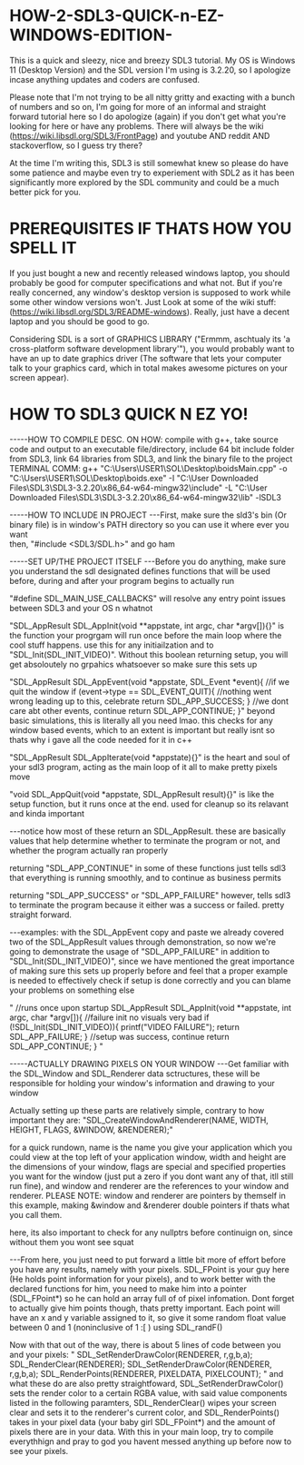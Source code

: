 # HOW-2-SDL3-QUICK-n-EZ-WINDOWS-EDITION-
This is a quick and sleezy, nice and breezy SDL3 tutorial. My OS is Windows 11 (Desktop Version) and the SDL version I'm using is 3.2.20, so I apologize incase anything updates and coders are confused.

Please note that I'm not trying to be all nitty gritty and exacting with a bunch of numbers and so on, I'm going for more of an informal and straight forward tutorial here so I do apologize (again) if you don't get what you're looking for here or have any problems. There will always be the wiki (https://wiki.libsdl.org/SDL3/FrontPage) and youtube AND reddit AND stackoverflow, so I guess try there? 

At the time I'm writing this, SDL3 is still somewhat knew so please do have some patience and maybe even try to experiement with SDL2 as it has been significantly more explored by the SDL community and could be a much better pick for you.

# PREREQUISITES IF THATS HOW YOU SPELL IT
If you just bought a new and recently released windows laptop, you should probably be good for computer specifications and what not. But if you're really concerned, any window's desktop version is supposed to work while some other window versions won't. Just Look at some of the wiki stuff: (https://wiki.libsdl.org/SDL3/README-windows). Really, just have a decent laptop and you should be good to go.

Considering SDL is a sort of GRAPHICS LIBRARY ("Ermmm, aschtualy its 'a cross-platform software development library'"), you would probably want to have an up to date graphics driver (The software that lets your computer talk to your graphics card, which in total makes awesome pictures on your screen appear). 

# HOW TO SDL3 QUICK N EZ YO!

-----HOW TO COMPILE
DESC. ON HOW: compile with g++, take source code and output to an executable file/directory, include 64 bit include folder from SDL3, link 64 libraries from SDL3, and link the binary file to the project
TERMINAL COMM: g++ "C:\Users\USER1\SOL\Desktop\boidsMain.cpp" -o "C:\Users\USER1\SOL\Desktop\boids.exe" -I "C:\User Downloaded Files\SDL3\SDL3-3.2.20\x86_64-w64-mingw32\include" -L "C:\User Downloaded Files\SDL3\SDL3-3.2.20\x86_64-w64-mingw32\lib" -lSDL3


-----HOW TO INCLUDE IN PROJECT
---First, make sure the sld3's bin (Or binary file) is in window's PATH directory so you can use it where ever you want  
then, "#include <SDL3/SDL.h>" and go ham

-----SET UP/THE PROJECT ITSELF
---Before you do anything, make sure you understand the sdl designated defines functions that will be used before, during and after your program begins to actually run

"#define SDL_MAIN_USE_CALLBACKS" will resolve any entry point issues between SDL3 and your OS n whatnot 

"SDL_AppResult SDL_AppInit(void **appstate, int argc, char *argv[]){}" is the function your progrgam will run once before the main loop where the cool stuff happens. use this for any initiailzation and to "SDL_Init(SDL_INIT_VIDEO)". Without this boolean returning setup, you will get absoloutely no grpahics whatsoever so make sure this sets up 

"SDL_AppResult SDL_AppEvent(void *appstate, SDL_Event *event){
	//if we quit the window
	if (event->type == SDL_EVENT_QUIT){
		//nothing went wrong leading up to this, celebrate
		return SDL_APP_SUCCESS;
	}
	//we dont care abt other events, continue
	return SDL_APP_CONTINUE;
}" beyond basic simulations, this is literally all you need lmao. this checks for any window based events, which to an extent is important but really isnt so thats why i gave all the code needed for it in c++

"SDL_AppResult SDL_AppIterate(void *appstate){}" is the heart and soul of your sdl3 program, acting as the main loop of it all to make pretty pixels move

"void SDL_AppQuit(void *appstate, SDL_AppResult result){}" is like the setup function, but it runs once at the end. used for cleanup so its relavant and kinda important

---notice how most of these return an SDL_AppResult. these are basically values that help determine whether to terminate the program or not, and whether the program actually ran properly

returning "SDL_APP_CONTINUE" in some of these functions just tells sdl3 that everything is running smoothly, and to continue as business permits

returning "SDL_APP_SUCCESS" or "SDL_APP_FAILURE" however, tells sdl3 to terminate the program because it either was a success or failed. pretty straight forward. 

---examples: with the SDL_AppEvent copy and paste we already covered two of the SDL_AppResult values through demonstration, so now we're going to demonstrate the usage of "SDL_APP_FAILURE" in addition to "SDL_Init(SDL_INIT_VIDEO)", since we have mentioned the great importance of making sure this sets up properly before and feel that a proper example is needed to effectively check if setup is done correctly and you can blame your problems on something else

"
//runs once upon startup
SDL_AppResult SDL_AppInit(void **appstate, int argc, char *argv[]){
	//failure init no visuals very bad
	if (!SDL_Init(SDL_INIT_VIDEO)){
		printf("VIDEO FAILURE");
		return SDL_APP_FAILURE;
	}
	//setup was success, continue
	return SDL_APP_CONTINUE;
}
"


-----ACTUALLY DRAWING PIXELS ON YOUR WINDOW
---Get familiar with the SDL_Window and SDL_Renderer data sctructures, these will be responsible for holding your window's information and drawing to your window 

Actually setting up these parts are relatively simple, contrary to how important they are: "SDL_CreateWindowAndRenderer(NAME, WIDTH, HEIGHT, FLAGS, &WINDOW, &RENDERER);"

for a quick rundown, name is the name you give your application which you could view at the top left of your application window, width and height are the dimensions of your window, flags are special and specified properties you want for the window (just put a zero if you dont want any of that, itll still run fine), and window and renderer are the references to your window and renderer. PLEASE NOTE: window and renderer are pointers by themself in this example, making &window and &renderer double pointers if thats what you call them.

here, its also important to check for any nullptrs before continuign on, since without them you wont see squat

---From here, you just need to put forward a little bit more of effort before you have any results, namely with your pixels. SDL_FPoint is your guy here (He holds point information for your pixels), and to work better with the declared functions for him, you need to make him into a pointer (SDL_FPoint*) so he can hold an array full of of pixel infomation. Dont forget to actually give him points though, thats pretty important. Each point will have an x and y variable assigned to it, so give it some random float value between 0 and 1 (noninclusive of 1 :[ ) using SDL_randF() 

Now with that out of the way, there is about 5 lines of code between you and your pixels:
"
SDL_SetRenderDrawColor(RENDERER, r,g,b,a);
SDL_RenderClear(RENDERER);
SDL_SetRenderDrawColor(RENDERER, r,g,b,a);
SDL_RenderPoints(RENDERER, PIXELDATA, PIXELCOUNT);
"
and what these do are also pretty straightfoward, SDL_SetRenderDrawColor() sets the render color to a certain RGBA value, with said value components listed in the following paramters, SDL_RenderClear() wipes your screen clear and sets it to the renderer's current color, and SDL_RenderPoints() takes in your pixel data (your baby girl SDL_FPoint*) and the amount of pixels there are in your data. With this in your main loop, try to compile everythhign and pray to god you havent messed anything up before now to see your pixels.
